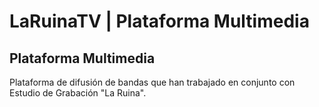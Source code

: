 # LaRuinaTV | Plataforma Multimedia

## Plataforma Multimedia

Plataforma de difusión de bandas que han trabajado en conjunto con Estudio de Grabación "La Ruina".
